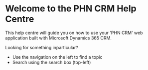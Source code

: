 # Welcome to the PHN CRM Help Centre

This help centre will guide you on how to use your 'PHN CRM' web application built with Microsoft Dynamics 365 CRM.

Looking for something inparticular?
- Use the navigation on the left to find a topic
- Search using the search box (top-left)